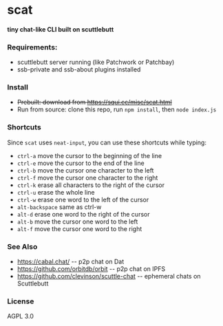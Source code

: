 # scat
#### tiny chat-like CLI built on scuttlebutt

### Requirements:
- scuttlebutt server running (like Patchwork or Patchbay)
- ssb-private and ssb-about plugins installed

### Install
- ~~Prebuilt: download from https://squi.cc/misc/scat.html~~
- Run from source: clone this repo, run `npm install`, then `node index.js`

### Shortcuts
Since `scat` uses `neat-input`, you can use these shortcuts while typing:

- `ctrl-a` move the cursor to the beginning of the line
- `ctrl-e` move the cursor to the end of the line
- `ctrl-b` move the cursor one character to the left
- `ctrl-f` move the cursor one character to the right
- `ctrl-k` erase all characters to the right of the cursor
- `ctrl-u` erase the whole line
- `ctrl-w` erase one word to the left of the cursor
- `alt-backspace` same as ctrl-w
- `alt-d` erase one word to the right of the cursor
- `alt-b` move the cursor one word to the left
- `alt-f` move the cursor one word to the right

### See Also
- https://cabal.chat/ -- p2p chat on Dat
- https://github.com/orbitdb/orbit -- p2p chat on IPFS
- https://github.com/clevinson/scuttle-chat -- ephemeral chats on Scuttlebutt

### License
AGPL 3.0
